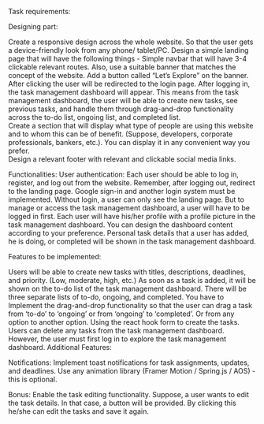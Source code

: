 Task requirements:

Designing part:

Create a responsive design across the whole website. So that the user gets a device-friendly look from any phone/ tablet/PC.
Design a simple landing page that will have the following things - 
Simple navbar that will have 3-4 clickable relevant routes. Also, use a suitable banner that matches the concept of the website.
Add a button called “Let’s Explore” on the banner. After clicking the user will be redirected to the login page. After logging in, the task management dashboard will appear. 
This means from the task management dashboard, the user will be able to create new tasks, see previous tasks, and handle them through drag-and-drop functionality across the to-do list, ongoing list, and completed list.  
Create a section that will display what type of people are using this website and to whom this can be of benefit. (Suppose, developers, corporate professionals, bankers, etc.). You can display it in any convenient way you prefer.   
Design a relevant footer with relevant and clickable social media links.

  
Functionalities:
User authentication:
Each user should be able to log in, register, and log out from the website. Remember, after logging out, redirect to the landing page.
Google sign-in and another login system must be implemented. Without login, a user can only see the landing page. But to manage or access the task management dashboard, a user will have to be logged in first.
Each user will have his/her profile with a profile picture in the task management dashboard. You can design the dashboard content according to your preference. Personal task details that a user has added, he is doing, or completed will be shown in the task management dashboard.

Features to be implemented:

Users will be able to create new tasks with titles, descriptions, deadlines, and priority. (Low, moderate, high, etc.)
As soon as a task is added, it will be shown on the to-do list of the task management dashboard.
There will be three separate lists of to-do, ongoing, and completed. You have to Implement the drag-and-drop functionality so that the user can drag a task from ‘to-do’ to ‘ongoing’ or from ‘ongoing’ to ‘completed’. Or from any option to another option.
Using the react hook form to create the tasks. 
Users can delete any tasks from the task management dashboard. However, the user must first log in to explore the task management dashboard.
Additional Features:

Notifications: Implement toast notifications for task assignments, updates, and deadlines.
Use any animation library (Framer Motion / Spring.js / AOS) - this is optional.

Bonus: 
Enable the task editing functionality. Suppose, a user wants to edit the task details. In that case, a button will be provided. By clicking this he/she can edit the tasks and save it again.


 
